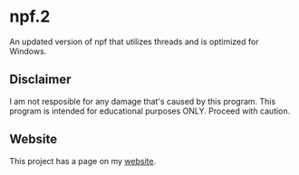 # npf.2
An updated version of npf that utilizes threads and is optimized for Windows.
## Disclaimer
I am not resposible for any damage that's caused by this program. This program is intended for educational purposes ONLY. Proceed with caution.
## Website
This project has a page on my [website](https://jack-debug.github.io/npf2/).
